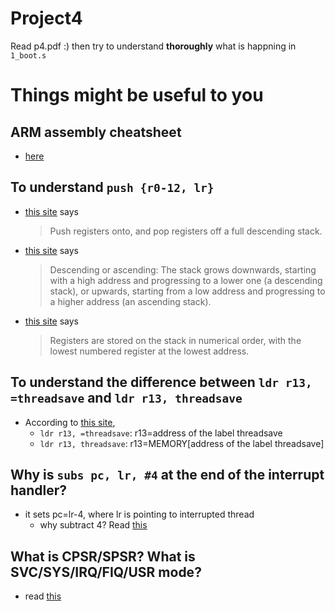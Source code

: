 # Project4
Read p4.pdf :) then try to understand **thoroughly** what is happning in `1_boot.s`

# Things might be useful to you

## ARM assembly cheatsheet
- [here](http://infocenter.arm.com/help/topic/com.arm.doc.qrc0001l/QRC0001_UAL.pdf)

## To understand `push {r0-12, lr}`
- [this site](http://infocenter.arm.com/help/index.jsp?topic=/com.arm.doc.dui0204j/Babefbce.html) says
    > Push registers onto, and pop registers off a full descending stack.
    
- [this site](http://www.keil.com/support/man/docs/armasm/armasm_dom1359731152499.htm) says
    > Descending or ascending: The stack grows downwards, starting with a high address and progressing to a lower one (a descending stack), or upwards, starting from a low address and progressing to a higher address (an ascending stack).
  
- [this site](http://infocenter.arm.com/help/index.jsp?topic=/com.arm.doc.dui0283b/Babefbce.html) says
    > Registers are stored on the stack in numerical order, with the lowest numbered register at the lowest address.

## To understand the difference between `ldr r13, =threadsave` and `ldr r13, threadsave`
- According to [this site](http://www.keil.com/support/man/docs/armasm/armasm_dom1359731149945.htm), 
    - `ldr r13, =threadsave`: r13=address of the label threadsave
    - `ldr r13, threadsave`: r13=MEMORY[address of the label threadsave]

## Why is `subs pc, lr, #4` at the end of the interrupt handler?
- it sets pc=lr-4, where lr is pointing to interrupted thread
    - why subtract 4? Read [this](https://stackoverflow.com/questions/19909410/setting-irq-handler-in-arm-assembly)
    
## What is CPSR/SPSR? What is SVC/SYS/IRQ/FIQ/USR mode?
- read [this](https://heyrick.eu/armwiki/The_Status_register)

